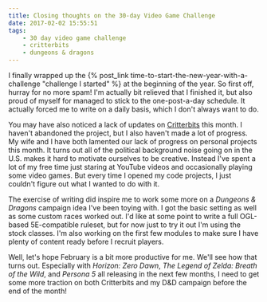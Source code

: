 ```yaml
---
title: Closing thoughts on the 30-day Video Game Challenge
date: 2017-02-02 15:55:51
tags:
    - 30 day video game challenge
    - critterbits
    - dungeons & dragons
---
```

I finally wrapped up the {% post_link time-to-start-the-new-year-with-a-challenge "challenge I started" %} at the beginning of the year. So first off, hurray for no more spam! I'm actually bit relieved that I finished it, but also proud of myself for managed to stick to the one-post-a-day schedule. It actually forced me to write on a daily basis, which I don't always want to do.

You may have also noticed a lack of updates on [Critterbits](/tags/critterbits/) this month. I haven't abandoned the project, but I also haven't made a lot of progress. My wife and I have both lamented our lack of progress on personal projects this month. It turns out all of the political background noise going on in the U.S. makes it hard to motivate ourselves to be creative. Instead I've spent a lot of my free time just staring at YouTube videos and occasionally playing some video games. But every time I opened my code projects, I just couldn't figure out what I wanted to do with it.

The exercise of writing did inspire me to work some more on a _Dungeons & Dragons_ campaign idea I've been toying with. I got the basic setting as well as some custom races worked out. I'd like at some point to write a full OGL-based 5E-compatible ruleset, but for now just to try it out I'm using the stock classes. I'm also working on the first few modules to make sure I have plenty of content ready before I recruit players.

Well, let's hope February is a bit more productive for me. We'll see how that turns out. Especially with _Horizon: Zero Dawn_, _The Legend of Zelda: Breath of the Wild_, and _Persona 5_ all releasing in the next few months, I need to get some more traction on both Critterbits and my D&D campaign before the end of the month!